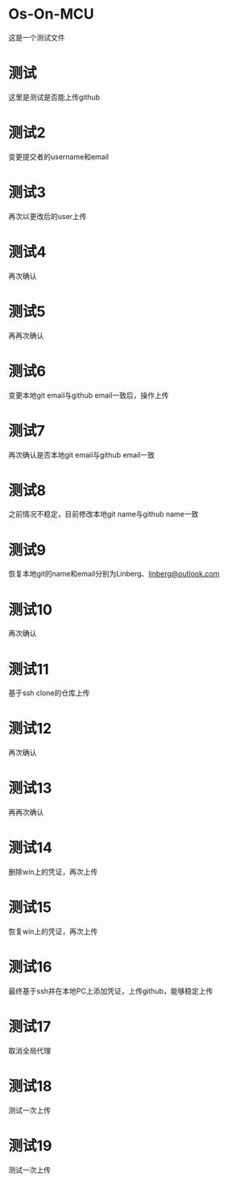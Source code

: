 # Os-On-MCU
这是一个测试文件

# 测试
这里是测试是否能上传github

# 测试2
变更提交者的username和email

# 测试3
再次以更改后的user上传

# 测试4 
再次确认

# 测试5
再再次确认

# 测试6
变更本地git email与github email一致后，操作上传

# 测试7
再次确认是否本地git email与github email一致

# 测试8
之前情况不稳定，目前修改本地git name与github name一致

# 测试9
恢复本地git的name和email分别为Linberg、linberg@outlook.com

# 测试10
再次确认

# 测试11
基于ssh clone的仓库上传

# 测试12
再次确认

# 测试13
再再次确认

# 测试14
删除win上的凭证，再次上传

# 测试15
恢复win上的凭证，再次上传

# 测试16
最终基于ssh并在本地PC上添加凭证，上传github，能够稳定上传

# 测试17
取消全局代理

# 测试18
测试一次上传

# 测试19
测试一次上传